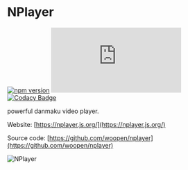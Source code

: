 # NPlayer

[![npm version](https://img.shields.io/npm/v/nplayer)](https://github.com/woopen/nplayer) 
[![gzip size](https://img.badgesize.io/https:/unpkg.com/nplayer/dist/index.min.js?amp%3Blabel=size&compression=gzip)](https:/unpkg.com/nplayer/dist/index.min.js) 
[![Codacy Badge](https://app.codacy.com/project/badge/Grade/08e3f1086b5748aaa745ca655ecd1c6a)](https://www.codacy.com/gh/woopen/nplayer/dashboard?utm_source=github.com&amp;utm_medium=referral&amp;utm_content=woopen/nplayer&amp;utm_campaign=Badge_Grade) 

powerful danmaku video player.

Website: [https://nplayer.js.org/](https://nplayer.js.org/)

Source code: [https://github.com/woopen/nplayer](https://github.com/woopen/nplayer)

![NPlayer](https://i.loli.net/2021/04/18/xa5mc1B6M3hsWiN.jpg)
